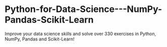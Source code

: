 # Python-for-Data-Science---NumPy-Pandas-Scikit-Learn
Improve your data science skills and solve over 330 exercises in Python, NumPy, Pandas and Scikit-Learn!
